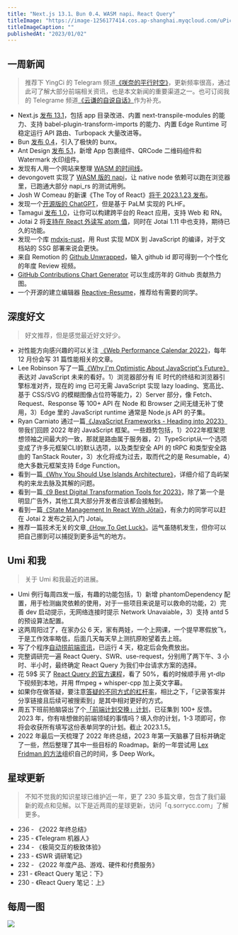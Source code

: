 ```yaml
---
title: "Next.js 13.1、Bun 0.4、WASM napi、React Query"
titleImage: "https://image-1256177414.cos.ap-shanghai.myqcloud.com/uPic/CZSsBU.jpg"
titleImageCaption: ""
publishedAt: "2023/01/02"
---
```


## 一周新闻
> 推荐下 YingCi 的 Telegram 频道[《咲奈的平行时空》](https://t.me/SakinaSpace)，更新频率很高，通过此可了解大部分前端相关资讯，也是本文新闻的重要渠道之一。也可订阅我的 Telegrame 频道[《云谦的自说自话》](https://t.me/yqtalk)作为补充。

- Next.js [发布 13.1](https://nextjs.org/blog/next-13-1)，包括 app 目录改进、内置 next-transpile-modules 的能力、支持 babel-plugin-transform-imports 的能力、内置 Edge Runtime 可稳定运行 API 路由、Turbopack 大量改进等。
- Bun [发布 0.4](https://github.com/oven-sh/bun/releases/tag/bun-v0.4.0)，引入了极快的 bunx。
- Ant Design [发布 5.1](https://github.com/ant-design/ant-design/releases/tag/5.1.0)，新增 App 包裹组件、QRCode 二维码组件和 Watermark 水印组件。
- 发现有人用一个网站来整理 [WASM 的时间线](https://wasm5.org/)。
- devongovett 实现了 [WASM 版的 napi](https://github.com/devongovett/napi-wasm)，让 native node 依赖可以跑在浏览器里，已跑通大部分 napi_rs 的测试用例。
- Josh W Comeau 的新课《The Toy of React》[将于 2023.1.23 发布](https://www.joshwcomeau.com/email/jor-updates-006-launch-date/)。
- 发现一个[开源版的 ChatGPT](https://github.com/lucidrains/PaLM-rlhf-pytorch)，但是基于 PaLM 实现的 PLHF。
- Tamagui [发布 1.0](https://tamagui.dev/blog/version-one)，让你可以构建跨平台的 React 应用，支持 Web 和 RN。
- Jotai 2 将[支持在 React 外读写 atom 值](https://twitter.com/dai_shi/status/1608790364181377025)，同时在 Jotai 1.11 中也支持，期待已久的功能。
- 发现一个库 [mdxjs-rust](https://github.com/wooorm/mdxjs-rs)，用 Rust 实现 MDX 到 JavaScript 的编译，对于文档站的 SSG 部署来说会更快。
- 来自 Remotion 的 [Github Unwrapped](https://www.githubunwrapped.com/)，输入 github id 即可得到一个个性化的年度 Review 视频。
- [GitHub Contributions Chart Generator](https://github-contributions.vercel.app/) 可以生成历年的 Github 贡献热力图。
- 一个开源的建立编辑器 [Reactive-Resume](https://github.com/AmruthPillai/Reactive-Resume)，推荐给有需要的同学。

## 深度好文
> 好文推荐，但是感觉最近好文好少。

- 对性能方向感兴趣的可以关注 [《Web Performance Calendar 2022》](https://calendar.perfplanet.com/2022/)，每年 12 月份会写 31 篇性能相关的文章。
- Lee Robinson 写了一篇[《Why I'm Optimistic About JavaScript's Future》](https://leerob.substack.com/p/why-im-optimistic-about-javascripts) 表达对 JavaScript 未来的看好。1）浏览器部分有 IE 时代的终结和浏览器引擎标准对齐，现在的 img 已可无需 JavaScript 实现 lazy loading、宽高比、基于 CSS/SVG 的模糊图像占位符等能力，2）Server 部分，像 Fetch、Request、Response 等 100+ API 在 Node 和 Browser 之间无缝无补丁使用，3）Edge 里的 JavaScript runtime 通常是 Node.js API 的子集。
- Ryan Carniato 通过一篇[《JavaScript Frameworks - Heading into 2023》](https://dev.to/this-is-learning/javascript-frameworks-heading-into-2023-nln)带我们回顾 2022 年的 JavaScript 框架。一些趋势包括，1）2022年框架思想领袖之间最大的一致，那就是路由属于服务器，2）TypeScript从一个选项变成了许多元框架CLI的默认选项，以及类型安全 API 的 tRPC 和类型安全路由的 TanStack Router，3）水化将成为过去，取而代之的是 Resumable，4）绝大多数元框架支持 Edge Function。
- 看到一篇[《Why You Should Use Islands Architecture》](https://scribe.froth.zone/why-you-should-use-islands-architecture-b4f291708a02)，详细介绍了岛屿架构的来龙去脉及其解的问题。
- 看到一篇[《9 Best Digital Transformation Tools for 2023》](https://scribe.privacydev.net/9-best-digital-transformation-tools-for-2023-207e73088a2f)，除了第一个是明显广告外，其他工具大部分开发者应该都会接触到。
- 看到一篇[《State Management In React With Jōtai》](https://blog.openreplay.com/state-management-in-react-with-jotai/)，有余力的同学可以赶在 Jotai 2 发布之前入门 Jotai。
- 推荐一篇技术无关的文章[《How To Get Luck》](https://www.swyx.io/create-luck/)。运气虽随机发生，但你可以把自己挪到可以捕捉到更多运气的地方。

## Umi 和我
> 关于 Umi 和我最近的进展。

- Umi 例行每周四发一版，有趣的功能包括，1）新增 phantomDependency 配置，用于检测幽灵依赖的使用，对于一些项目来说是可以救命的功能，2）完善 dev 启动提示，无网络连接时提示 Network Unavaiable，3）支持 antd 5 的预设算法配置。
- 这两周阳过了，在家办公 6 天，家有两娃，一个上网课，一个提早寒假放飞，于是工作效率略低，后面几天每天早上测抗原盼望着去上班。
- 写了个程序[自动捞前端资讯](https://t.me/yqtalk/67)，已运行 4 天，稳定后会免费放出。
- 完整调研完一遍 React Query、SWR、use-request，分别用了两下午、3 小时、半小时，最终确定 React Query 为我们中台请求方案的选择。
- 花 59$ 买了 [React Query 的官方课程](https://ui.dev/react-query)，看了 50%，看的时候顺手用 yt-dlp 下视频到本地，并用 ffmpeg + whisper-cpp 加上英文字幕。
- 如果你在做答疑，要注意[答疑的不同方式的杠杆率](https://t.me/yqtalk/39)，相比之下，「记录答案并分享链接且后续可被搜索到」是其中相对更好的方式。
- 周五下班前拍脑袋出了个[「前端计划交换」计划](https://docs.qq.com/form/page/DY3F5a3NaUXhib0Z4#/fill)，已征集到 100+ 反馈。2023 年，你有啥想做的前端领域的事情吗？填入你的计划，1-3 项即可，你将会收获所有填写这份表单同学的计划。截止 2023.1.5。
- 2022 年最后一天梳理了 2022 年终总结，2023 年第一天脑暴了目标并确定了一些，然后整理了其中一些目标的 Roadmap。新的一年尝试用 [Lex Fridman 的方法](https://www.youtube.com/watch?v=0m3hGZvD-0s)组织自己的时间，多 Deep Work。

## 星球更新
> 不知不觉我的知识星球已维护近一年，更了 230 多篇文章，包含了我们最新的观点和见解。以下是近两周的星球更新，访问「q.sorrycc.com」了解更多。

- 236 - 《2022 年终总结》
- 235 - 《Telegram 机器人》
- 234 - 《极简交互的极致体验》
- 233 - 《SWR 调研笔记》
- 232 - 《2022 年度产品、游戏、硬件和付费服务》
- 231 - 《React Query 笔记：下》
- 230 - 《React Query 笔记：上》

## 每周一图
![](https://image-1256177414.cos.ap-shanghai.myqcloud.com/uPic/telegram-cloud-photo-size-5-6104664484024005124-x.jpg)

